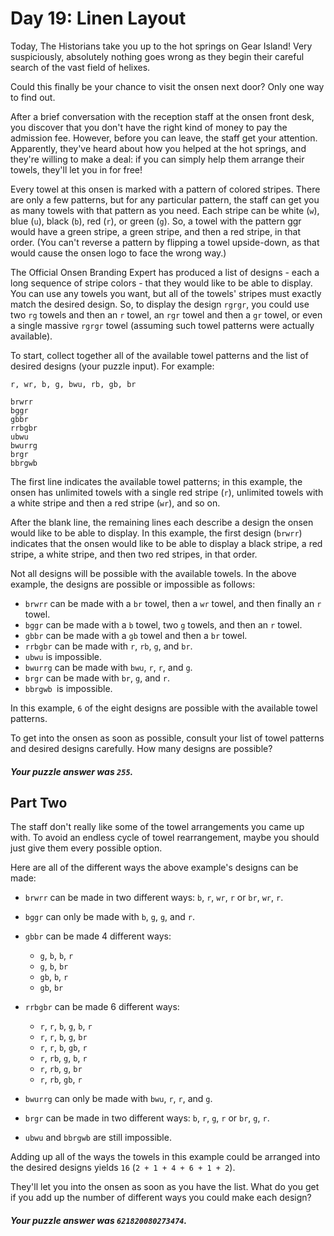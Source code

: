 # Day 19: Linen Layout

Today, The Historians take you up to the hot springs on Gear Island! Very
suspiciously, absolutely nothing goes wrong as they begin their careful search
of the vast field of helixes.

Could this finally be your chance to visit the onsen next door? Only one way to
find out.

After a brief conversation with the reception staff at the onsen front desk, you
discover that you don't have the right kind of money to pay the admission fee.
However, before you can leave, the staff get your attention. Apparently, they've
heard about how you helped at the hot springs, and they're willing to make a
deal: if you can simply help them arrange their towels, they'll let you in for
free!

Every towel at this onsen is marked with a pattern of colored stripes. There are
only a few patterns, but for any particular pattern, the staff can get you as
many towels with that pattern as you need. Each stripe can be white (`w`),
blue (`u`), black (`b`), red (`r`), or green (`g`). So, a towel with the pattern
ggr would have a green stripe, a green stripe, and then a red stripe, in that
order. (You can't reverse a pattern by flipping a towel upside-down, as that
would cause the onsen logo to face the wrong way.)

The Official Onsen Branding Expert has produced a list of designs - each a long
sequence of stripe colors - that they would like to be able to display. You can
use any towels you want, but all of the towels' stripes must exactly match the
desired design. So, to display the design `rgrgr`, you could use two `rg` towels
and then an `r` towel, an `rgr` towel and then a `gr` towel, or even a single
massive `rgrgr` towel (assuming such towel patterns were actually available).

To start, collect together all of the available towel patterns and the list of
desired designs (your puzzle input). For example:

```text
r, wr, b, g, bwu, rb, gb, br

brwrr
bggr
gbbr
rrbgbr
ubwu
bwurrg
brgr
bbrgwb
```

The first line indicates the available towel patterns; in this example, the
onsen has unlimited towels with a single red stripe (`r`), unlimited towels with
a white stripe and then a red stripe (`wr`), and so on.

After the blank line, the remaining lines each describe a design the onsen would
like to be able to display. In this example, the first design (`brwrr`)
indicates that the onsen would like to be able to display a black stripe, a red
stripe, a white stripe, and then two red stripes, in that order.

Not all designs will be possible with the available towels. In the above
example, the designs are possible or impossible as follows:

* `brwrr` can be made with a `br` towel, then a `wr` towel, and then finally an
  `r` towel.
* `bggr` can be made with a `b` towel, two `g` towels, and then an `r` towel.
* `gbbr` can be made with a `gb` towel and then a `br` towel.
* `rrbgbr` can be made with `r`, `rb`, `g`, and `br`.
* `ubwu` is impossible.
* `bwurrg` can be made with `bwu`, `r`, `r`, and `g`.
* `brgr` can be made with `br`, `g`, and `r`.
* `bbrgwb `is impossible.

In this example, `6` of the eight designs are possible with the available towel
patterns.

To get into the onsen as soon as possible, consult your list of towel patterns
and desired designs carefully. How many designs are possible?

##### Your puzzle answer was `255`.

## Part Two

The staff don't really like some of the towel arrangements you came up with. To
avoid an endless cycle of towel rearrangement, maybe you should just give them
every possible option.

Here are all of the different ways the above example's designs can be made:

* `brwrr` can be made in two different ways: `b`, `r`, `wr`, `r` or `br`, `wr`,
  `r`.
* `bggr` can only be made with `b`, `g`, `g`, and `r`.
* `gbbr` can be made 4 different ways:
    * `g`, `b`, `b`, `r`
    * `g`, `b`, `br`
    * `gb`, `b`, `r`
    * `gb`, `br`

* `rrbgbr` can be made 6 different ways:
    * `r`, `r`, `b`, `g`, `b`, `r`
    * `r`, `r`, `b`, `g`, `br`
    * `r`, `r`, `b`, `gb`, `r`
    * `r`, `rb`, `g`, `b`, `r`
    * `r`, `rb`, `g`, `br`
    * `r`, `rb`, `gb`, `r`

* `bwurrg` can only be made with `bwu`, `r`, `r`, and `g`.
* `brgr` can be made in two different ways: `b`, `r`, `g`, `r` or `br`, `g`,
  `r`.
* `ubwu` and `bbrgwb` are still impossible.

Adding up all of the ways the towels in this example could be arranged into the
desired designs yields `16` (`2 + 1 + 4 + 6 + 1 + 2`).

They'll let you into the onsen as soon as you have the list. What do you get if
you add up the number of different ways you could make each design?

##### Your puzzle answer was `621820080273474`.
